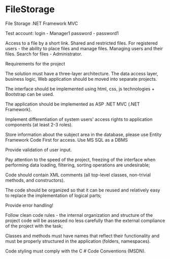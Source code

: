 # FileStorage
File Storage .NET Framework MVC 

Test account: 
login - Manager1
password - password1

Access to a file by a short link. Shared and restricted files. For registered users - the ability to place files and manage files. 
Managing users and their files. Search for files - Administrator.

Requirements for the project

The solution must have a three-layer architecture. The data access layer, business logic, Web application should be moved into separate projects.

The interface should be implemented using html, css, js technologies + Bootstrap can be used.

The application should be implemented as ASP .NET MVC (.NET Framework).

Implement differentiation of system users' access rights to application components (at least 2-3 roles).

Store information about the subject area in the database, please use Entity Framework Code First for access. Use MS SQL as a DBMS

Provide validation of user input.

Pay attention to the speed of the project, freezing of the interface when performing data loading, filtering, sorting operations are undesirable;

Code should contain XML comments (all top-level classes, non-trivial methods, and constructors).

The code should be organized so that it can be reused and relatively easy to replace the implementation of logical parts;

 Provide error handling!
 
Follow clean code rules - the internal organization and structure of the project code will be assessed no less carefully than the external compliance of the project with the task;

Classes and methods must have names that reflect their functionality and must be properly structured in the application (folders, namespaces).

Code styling must comply with the C # Code Conventions (MSDN).


